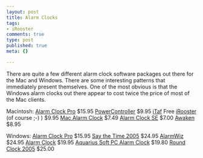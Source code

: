 ```yaml
--- 
layout: post
title: Alarm Clocks
tags: 
- iRooster
comments: true
type: post
published: true
meta: {}

---
```

There are quite a few different alarm clock software packages out there for the Mac and Windows. There are some interesting patterns that immediately present themselves. One of the most obvious is that the Windows alarm clocks out there appear to cost twice the price of most of the Mac clients.

  Macintosh:
  <a href="http://www.koingosw.com/products/alarmclockpro.php">Alarm Clock Pro</a> $15.95
  <a href="http://keakaj.com/powercontroller.htm">PowerController</a> $9.95
  <a href="http://itaf.sourceforge.net/">iTaf</a> Free
  <a href="http://www.sixdollarchimp.com">iRooster</a> (of course ;-) ) $9.95
  <a href="http://macalarmclock.com/">Mac Alarm Clock</a> $7.49
  <a href="http://homepage.mac.com/fahrenba/acse/acse.html">Alarm Clock SE</a> $7.00
  <a href="http://www.embraceware.com/products/awaken/">Awaken</a> $8.95

  Windows:
  <a href="http://www.koingosw.com/products/alarmclockpro.php">Alarm Clock Pro</a> $15.95
  <a href="http://www.proveniosoftware.com/saythetime/default.html?lid=ggl001">Say the Time 2005</a> $24.95
  <a href="http://www.acrovista.com/alarmwiz/tip1-n.html">AlarmWiz</a> $24.95
  <a href="http://www.shelltoys.com/speaking_clock/alarm_clock.html">Alarm Clock</a> $19.95
  <a href="http://www.aquariussoft.com/pc-alarm-clock/">Aquarius Soft PC Alarm Clock</a> $19.80
  <a href="http://www.proximasoftware.com/roundclock/">Round Clock 2005</a> $25.00
